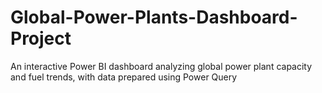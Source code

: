 # Global-Power-Plants-Dashboard-Project
An interactive Power BI dashboard analyzing global power plant capacity and fuel trends, with data prepared using Power Query
